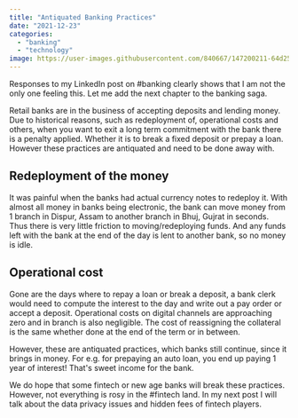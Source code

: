 ```yaml
---
title: "Antiquated Banking Practices"
date: "2021-12-23"
categories: 
  - "banking"
  - "technology"
image: https://user-images.githubusercontent.com/840667/147200211-64d25a7c-3653-4018-a2ff-3d31382d31fa.jpg
---
```


Responses to my LinkedIn post on #banking clearly shows that I am not the only one feeling this. Let me add the next chapter to the banking saga.

Retail banks are in the business of accepting deposits and lending money. Due to historical reasons, such as redeployment of, operational costs and others, when you want to exit a long term commitment with the bank there is a penalty applied. Whether it is to break a fixed deposit or prepay a loan. However these practices are antiquated and need to be done away with.

## Redeployment of the money

It was painful when the banks had actual currency notes to redeploy it. With almost all money in banks being electronic, the bank can move money from 1 branch in Dispur, Assam to another branch in Bhuj, Gujrat in seconds. Thus there is very little friction to moving/redeploying funds. And any funds left with the bank at the end of the day is lent to another bank, so no money is idle.


## Operational cost

Gone are the days where to repay a loan or break a deposit, a bank clerk would need to compute the interest to the day and write out a pay order or accept a deposit. Operational costs on digital channels are approaching zero and in branch is also negligible. The cost of reassigning the collateral is the same whether done at the end of the term or in between.

However, these are antiquated practices, which banks still continue, since it brings in money. For e.g. for prepaying an auto loan, you end up paying 1 year of interest! That's sweet income for the bank.


We do hope that some fintech or new age banks will break these practices. However, not everything is rosy in the #fintech land. In my next post I will talk about the data privacy issues and hidden fees of fintech players.
